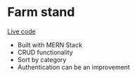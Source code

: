 # Farm stand

[Live code](https://charli-farm.netlify.app/)

- Built with MERN Stack
- CRUD functionality
- Sort by category
- Authentication can be an improvement
